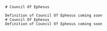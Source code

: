 
    # Council Of Ephesus

    Definition of Council Of Ephesus coming soon
    # Council Of Ephesus
    Definition of Council Of Ephesus coming soon